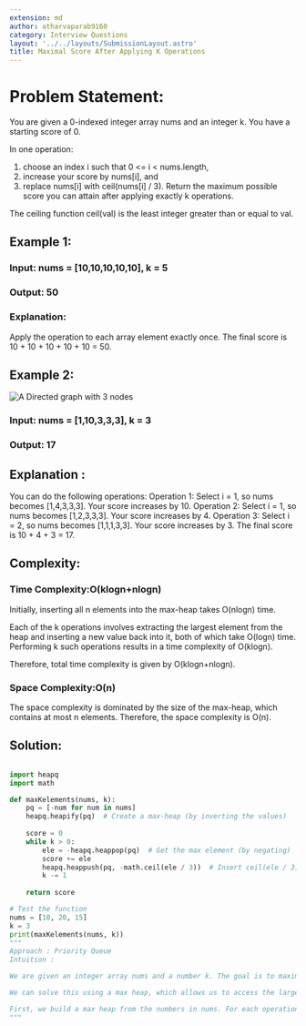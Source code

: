 ```yaml
---
extension: md
author: atharvaparab9160
category: Interview Questions
layout: '../../layouts/SubmissionLayout.astro'
title: Maximal Score After Applying K Operations
---
```

# Problem Statement:
You are given a 0-indexed integer array nums and an integer k. You have a starting score of 0.

In one operation:

1. choose an index i such that 0 <= i < nums.length,
2. increase your score by nums[i], and
3. replace nums[i] with ceil(nums[i] / 3).
Return the maximum possible score you can attain after applying exactly k operations.

The ceiling function ceil(val) is the least integer greater than or equal to val.

## Example 1:

### Input: nums = [10,10,10,10,10], k = 5

### Output: 50

### Explanation:
Apply the operation to each array element exactly once. The final score is 10 + 10 + 10 + 10 + 10 = 50.

## Example 2:

![A Directed graph with 3 nodes](https://assets.leetcode.com/uploads/2024/07/18/graph-3.png)

### Input: nums = [1,10,3,3,3], k = 3

### Output: 17

## Explanation :
You can do the following operations:
Operation 1: Select i = 1, so nums becomes [1,4,3,3,3]. Your score increases by 10.
Operation 2: Select i = 1, so nums becomes [1,2,3,3,3]. Your score increases by 4.
Operation 3: Select i = 2, so nums becomes [1,1,1,3,3]. Your score increases by 3.
The final score is 10 + 4 + 3 = 17.

## Complexity:
### Time Complexity:O(klogn+nlogn)
Initially, inserting all n elements into the max-heap takes O(nlogn) time.

Each of the k operations involves extracting the largest element from the heap and inserting a new value back into it, both of which take O(logn) time. Performing k such operations results in a time complexity of O(klogn).

Therefore, total time complexity is given by O(klogn+nlogn).

### Space Complexity:O(n)
The space complexity is dominated by the size of the max-heap, which contains at most n elements. Therefore, the space complexity is O(n).

## Solution:

```py

import heapq
import math

def maxKelements(nums, k):
    pq = [-num for num in nums]
    heapq.heapify(pq)  # Create a max-heap (by inverting the values)
    
    score = 0
    while k > 0:
        ele = -heapq.heappop(pq)  # Get the max element (by negating)
        score += ele
        heapq.heappush(pq, -math.ceil(ele / 3))  # Insert ceil(ele / 3)
        k -= 1
    
    return score

# Test the function
nums = [10, 20, 15]
k = 3
print(maxKelements(nums, k))
"""
Approach : Priority Queue
Intuition :

We are given an integer array nums and a number k. The goal is to maximize a starting score of 0 by performing an operation exactly k times. In each operation, we choose an index i, add nums[i] to the score, and replace nums[i] with nums[i] / 3.

We can solve this using a max heap, which allows us to access the largest element in the array efficiently. We need to select the largest number, add it to the score, and then replace it with one-third of its value, doing this k times.

First, we build a max heap from the numbers in nums. For each operation, we extract the largest number, add it to the score, and replace it with its one-third value. We then push this new value back into the heap. Repeating this process k times ensures that the score is maximized.
"""





